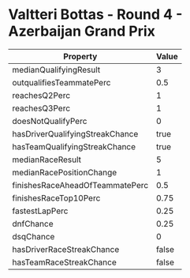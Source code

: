 # Valtteri Bottas - Round 4 - Azerbaijan Grand Prix
Property | Value
--- | ---
medianQualifyingResult | 3
outqualifiesTeammatePerc | 0.5
reachesQ2Perc | 1
reachesQ3Perc | 1
doesNotQualifyPerc | 0
hasDriverQualifyingStreakChance | true
hasTeamQualifyingStreakChance | true
medianRaceResult | 5
medianRacePositionChange | 1
finishesRaceAheadOfTeammatePerc | 0.5
finishesRaceTop10Perc | 0.75
fastestLapPerc | 0.25
dnfChance | 0.25
dsqChance | 0
hasDriverRaceStreakChance | false
hasTeamRaceStreakChance | false
